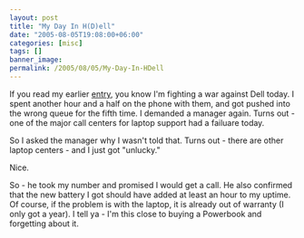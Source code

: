 ```yaml
---
layout: post
title: "My Day In H(D)ell"
date: "2005-08-05T19:08:00+06:00"
categories: [misc]
tags: []
banner_image: 
permalink: /2005/08/05/My-Day-In-HDell
---
```


If you read my earlier <a href="http://ray.camdenfamily.com/index.cfm/2005/8/5/One-of-Those-Days--and-Another-Dell-Horror-Story">entry</a>, you know I'm fighting a war against Dell today. I spent another hour and a half on the phone with them, and got pushed into the wrong queue for the fifth time. I demanded a manager again. Turns out - one of the major call centers for laptop support had a failuare today.

So I asked the manager why I wasn't told that. Turns out - there are other laptop centers - and I just got "unlucky."

Nice.

So - he took my number and promised I would get a call. He also confirmed that the new battery I got should have added at least an hour to my uptime. Of course, if the problem is with the laptop, it is already out of warranty (I only got a year). I tell ya - I'm this close to buying a Powerbook and forgetting about it.